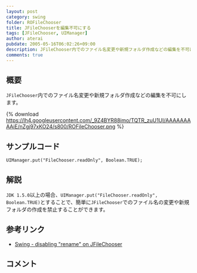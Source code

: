 ```yaml
---
layout: post
category: swing
folder: ROFileChooser
title: JFileChooserを編集不可にする
tags: [JFileChooser, UIManager]
author: aterai
pubdate: 2005-05-16T06:02:26+09:00
description: JFileChooser内でのファイル名変更や新規フォルダ作成などの編集を不可にします。
comments: true
---
```

## 概要
`JFileChooser`内でのファイル名変更や新規フォルダ作成などの編集を不可にします。

{% download https://lh4.googleusercontent.com/_9Z4BYR88imo/TQTR_zuU1UI/AAAAAAAAAiE/nZgj97xKO24/s800/ROFileChooser.png %}

## サンプルコード
<pre class="prettyprint"><code>UIManager.put("FileChooser.readOnly", Boolean.TRUE);
</code></pre>

## 解説
`JDK 1.5.0`以上の場合、`UIManager.put("FileChooser.readOnly", Boolean.TRUE)`とすることで、簡単に`JFileChooser`でのファイル名の変更や新規フォルダの作成を禁止することができます。

## 参考リンク
- [Swing - disabling "rename" on JFileChooser](https://community.oracle.com/thread/1377535)

<!-- dummy comment line for breaking list -->

## コメント
